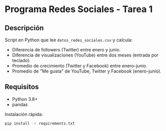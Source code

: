 # Programa Redes Sociales - Tarea 1

## Descripción
Script en Python que lee `datos_redes_sociales.csv` y calcula:
- Diferencia de followers (Twitter) entre enero y junio.
- Diferencia de visualizaciones (YouTube) entre dos meses (entrada por teclado).
- Promedio de crecimiento (Twitter y Facebook) entre enero-junio.
- Promedio de "Me gusta" de YouTube, Twitter y Facebook (enero-junio).

## Requisitos
- Python 3.8+
- pandas

Instalación rápida:
```bash
pip install -r requirements.txt
